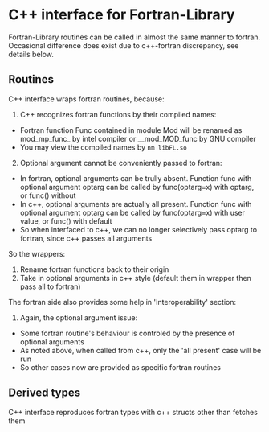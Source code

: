 # C++ interface for Fortran-Library
Fortran-Library routines can be called in almost the same manner to fortran. Occasional difference does exist due to c++-fortran discrepancy, see details below.

## Routines
C++ interface wraps fortran routines, because:
1. C++ recognizes fortran functions by their compiled names:
* Fortran function Func contained in module Mod will be renamed as mod_mp_func_ by intel compiler or __mod_MOD_func by GNU compiler
* You may view the compiled names by `nm libFL.so`
2. Optional argument cannot be conveniently passed to fortran:
* In fortran, optional arguments can be trully absent. Function func with optional argument optarg can be called by func(optarg=x) with optarg, or func() without
* In c++, optional arguments are actually all present. Function func with optional argument optarg can be called by func(optarg=x) with user value, or func() with default
* So when interfaced to c++, we can no longer selectively pass optarg to fortran, since c++ passes all arguments

So the wrappers:
1. Rename fortran functions back to their origin
2. Take in optional arguments in c++ style (default them in wrapper then pass all to fortran)

The fortran side also provides some help in 'Interoperability' section:
1. Again, the optional argument issue:
* Some fortran routine's behaviour is controled by the presence of optional arguments
* As noted above, when called from c++, only the 'all present' case will be run
* So other cases now are provided as specific fortran routines

## Derived types
C++ interface reproduces fortran types with c++ structs other than fetches them
